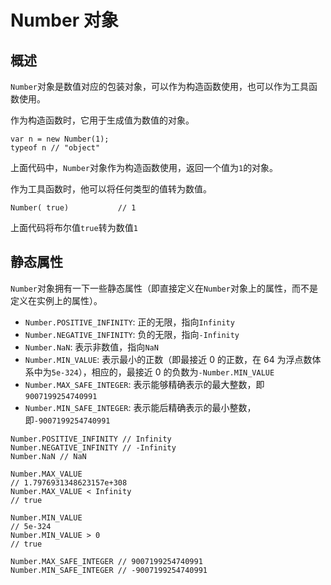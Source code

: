 # Number 对象

## 概述

`Number`对象是数值对应的包装对象，可以作为构造函数使用，也可以作为工具函数使用。

作为构造函数时，它用于生成值为数值的对象。

```
var n = new Number(1);
typeof n // "object"
```

上面代码中，`Number`对象作为构造函数使用，返回一个值为`1`的对象。

作为工具函数时，他可以将任何类型的值转为数值。

```
Number( true)			// 1
```

上面代码将布尔值`true`转为数值`1`

## 静态属性

`Number`对象拥有一下一些静态属性（即直接定义在`Number`对象上的属性，而不是定义在实例上的属性）。

- `Number.POSITIVE_INFINITY`: 正的无限，指向`Infinity`
- `Number.NEGATIVE_INFINITY`: 负的无限，指向`-Infinity`
- `Number.NaN`: 表示非数值，指向`NaN`
- `Number.MIN_VALUE`: 表示最小的正数（即最接近 0 的正数，在 64 为浮点数体系中为`5e-324`），相应的，最接近 0 的负数为`-Number.MIN_VALUE`
- `Number.MAX_SAFE_INTEGER`: 表示能够精确表示的最大整数，即`9007199254740991`
- `Number.MIN_SAFE_INTEGER`: 表示能后精确表示的最小整数，即`-9007199254740991`

```
Number.POSITIVE_INFINITY // Infinity
Number.NEGATIVE_INFINITY // -Infinity
Number.NaN // NaN

Number.MAX_VALUE
// 1.7976931348623157e+308
Number.MAX_VALUE < Infinity
// true

Number.MIN_VALUE
// 5e-324
Number.MIN_VALUE > 0
// true

Number.MAX_SAFE_INTEGER // 9007199254740991
Number.MIN_SAFE_INTEGER // -9007199254740991
```
